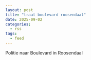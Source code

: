 ```yaml
---
layout: post
title: "traat boulevard roosendaal"
date: 2025-09-02
categories: 
  - rss
tags: 
  - feed
---
```


Politie naar Boulevard in Roosendaal
